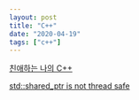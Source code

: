 ```yaml
---
layout: post
title: "C++"
date: "2020-04-19"
tags: ["c++"]
---
```


[친애하는 나의 C++](/c++/dear-my-c++)

[std::shared_ptr is not thread safe](/std-shared-ptr-is-not-thread-safe)
